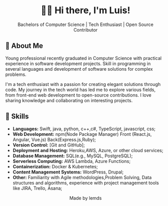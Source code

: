 <!-- Header -->
<div align="center">
  <h1>👋🏻 Hi there, I'm Luis!</h1>
  <p>Bachelors of Computer Science | Tech Enthusiast | Open Source Contributor</p>
</div>

<!-- Badges -->
<!--
<div align="center">
  <a href="[your personal website or portfolio]">
    <img src="https://img.shields.io/badge/-Portfolio-black?style=flat-square&logo=github&logoColor=white&link=[your personal website or portfolio]">
  </a>
  <a href="[your LinkedIn profile]">
    <img src="https://img.shields.io/badge/-LinkedIn-blue?style=flat-square&logo=linkedin&logoColor=white&link=[your LinkedIn profile]">
  </a>
  <a href="[your Twitter profile]">
    <img src="https://img.shields.io/badge/-Twitter-%231DA1F2?style=flat-square&logo=twitter&logoColor=white&link=[your Twitter profile]">
  </a>
</div>

<!-- About Me -->
## 🌟 About Me

Young professional recently graduated in Computer Science with practical experience in software development projects. Skill in programming in several languages and development of software solutions for complex problems.

I'm a tech enthusiast with a passion for creating elegant solutions through code. My journey in the tech world has led me to explore various fields, from front-end web development to open-source contributions. I love sharing knowledge and collaborating on interesting projects.

<!-- Skills -->
## 🚀 Skills

- **Languages:** Swift, java, python, c++,c#, TypeScript, javascript, css;
- **Web Development:** npm(Node Package Manager) Front (React.js, Angular, Vue.js) Back(Express.js,Ruby);
- **Version Control:** [Git and GitHub];
- **Deployment and Hosting:** Heroku,AWS, Azure, or other cloud services;
- **Database Management:** SQL(e.g., MySQL, PostgreSQL);
- **Serverless Computing:** AWS Lambda, Azure Functions;
- **Containerization:** Docker & Kubernetes;
- **Content Management Systems:** WordPress, Drupal;
- **Other:** Familiarity with Agile methodologies,Problem Solving, Data structures and algorithms, experience with project management tools like JIRA, Trello, Asana;


<!-- Featured Projects -->
<!--
## 🌎 Featured Projects

- [Project Name](link to the repository) - A brief description of the project.
- [Project Name](link to the repository) - A brief description of the project.
- [Project Name](link to the repository) - A brief description of the project.


  
<!-- GitHub Stats -->
<!--
## 📊 GitHub Stats

<div align="center">
  <img src="https://github-readme-stats.vercel.app/api?username=[lemds]&show_icons=true&theme=dark" alt="GitHub Stats">
</div>

<!-- Contact -->
<!--
## 📬 Get in Touch

Feel free to reach out to me. I'd love to connect with you!

- Personal Website/Portfolio: [your personal website or portfolio]
- LinkedIn: [ LinkedIn profile]
- Twitter: [Twitter profile]

<!-- Footer -->
<div align="center">
  <p>Made by lemds</p>
</div>


<!--
**lemds/lemds** is a ✨ _special_ ✨ repository because its `README.md` (this file) appears on your GitHub profile.

Here are some ideas to get you started:

- 🔭 I’m currently working on ...
- 🌱 I’m currently learning ...
- 👯 I’m looking to collaborate on ...
- 🤔 I’m looking for help with ...
- 💬 Ask me about ...
- 📫 How to reach me: ...
- 😄 Pronouns: ...
- ⚡ Fun fact: ...





